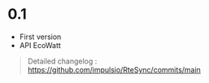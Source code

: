 # 0.1

- First version
- API EcoWatt


> Detailed changelog :
> <https://github.com/impulsio/RteSync/commits/main>
